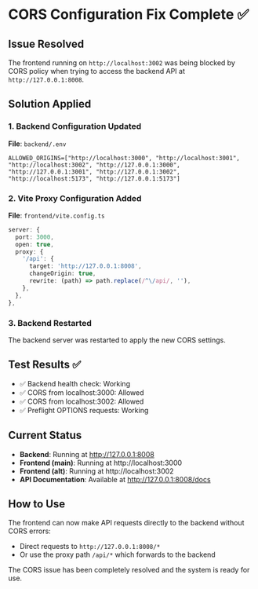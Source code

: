 # CORS Configuration Fix Complete ✅

## Issue Resolved
The frontend running on `http://localhost:3002` was being blocked by CORS policy when trying to access the backend API at `http://127.0.0.1:8008`.

## Solution Applied

### 1. Backend Configuration Updated
**File**: `backend/.env`
```env
ALLOWED_ORIGINS=["http://localhost:3000", "http://localhost:3001", "http://localhost:3002", "http://127.0.0.1:3000", "http://127.0.0.1:3001", "http://127.0.0.1:3002", "http://localhost:5173", "http://127.0.0.1:5173"]
```

### 2. Vite Proxy Configuration Added
**File**: `frontend/vite.config.ts`
```typescript
server: {
  port: 3000,
  open: true,
  proxy: {
    '/api': {
      target: 'http://127.0.0.1:8008',
      changeOrigin: true,
      rewrite: (path) => path.replace(/^\/api/, ''),
    },
  },
},
```

### 3. Backend Restarted
The backend server was restarted to apply the new CORS settings.

## Test Results ✅
- ✅ Backend health check: Working
- ✅ CORS from localhost:3000: Allowed
- ✅ CORS from localhost:3002: Allowed
- ✅ Preflight OPTIONS requests: Working

## Current Status
- **Backend**: Running at http://127.0.0.1:8008
- **Frontend (main)**: Running at http://localhost:3000
- **Frontend (alt)**: Running at http://localhost:3002
- **API Documentation**: Available at http://127.0.0.1:8008/docs

## How to Use
The frontend can now make API requests directly to the backend without CORS errors:
- Direct requests to `http://127.0.0.1:8008/*`
- Or use the proxy path `/api/*` which forwards to the backend

The CORS issue has been completely resolved and the system is ready for use.